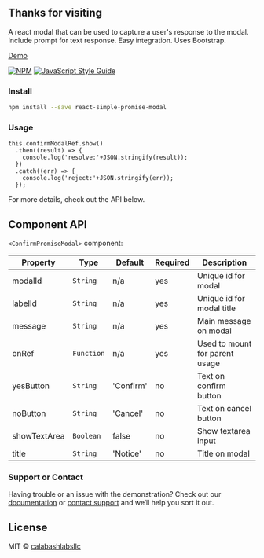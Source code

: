 ## Thanks for visiting

A react modal that can be used to capture a user's response to the modal. Include prompt for text response. Easy integration. Uses Bootstrap. 

[Demo](https://calabashlabsllc.github.io/react-simple-promise-modal/)

[![NPM](https://img.shields.io/npm/v/react-simple-promise-modal.svg)](https://www.npmjs.com/package/react-simple-promise-modal) [![JavaScript Style Guide](https://img.shields.io/badge/code_style-standard-brightgreen.svg)](https://standardjs.com)

### Install

```bash
npm install --save react-simple-promise-modal
```

### Usage
```
this.confirmModalRef.show()
  .then((result) => {
    console.log('resolve:'+JSON.stringify(result));
  })
  .catch((err) => {
    console.log('reject:'+JSON.stringify(err));
  });
```

For more details, check out the API below.

## Component API

`<ConfirmPromiseModal>` component:

Property | Type | Default | Required | Description
-------- | ---- | ------- | -------- |-----------
modalId | `String` | n/a | yes | Unique id for modal
labelId | `String` | n/a | yes | Unique id for modal title
message | `String` | n/a | yes | Main message on modal
onRef | `Function` | n/a | yes | Used to mount for parent usage
yesButton | `String` | 'Confirm' | no | Text on confirm button
noButton | `String` | 'Cancel' | no | Text on cancel button
showTextArea | `Boolean` | false | no | Show textarea input
title | `String` | 'Notice' | no | Title on modal


### Support or Contact

Having trouble or an issue with the demonstration? Check out our [documentation](https://github.com/CalabashLabsLLC/react-simple-promise-modal/blob/master/README.md) or [contact support](https://www.calabashlabs.com/contact) and we’ll help you sort it out.

## License

MIT © [calabashlabsllc](https://github.com/calabashlabsllc)
